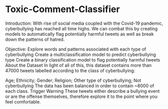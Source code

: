 # Toxic-Comment-Classifier

Introduction:
With rise of social media coupled with the Covid-19 pandemic, cyberbullying has reached all time highs. We can combat this by creating models to automatically flag potentially harmful tweets as well as break down the patterns of hatred.

Objective:
Explore words and patterns associated with each type of cyberbullying
Create a multiclassification model to predict cyberbullying type
Create a binary classification model to flag potentially harmful tweets
About the Dataset
In light of all of this, this dataset contains more than 47000 tweets labelled according to the class of cyberbullying:

Age;
Ethnicity;
Gender;
Religion;
Other type of cyberbullying;
Not cyberbullying The data has been balanced in order to contain ~8000 of each class.
Trigger Warning These tweets either describe a bullying event or are the offense themselves, therefore explore it to the point where you feel comfortable.

